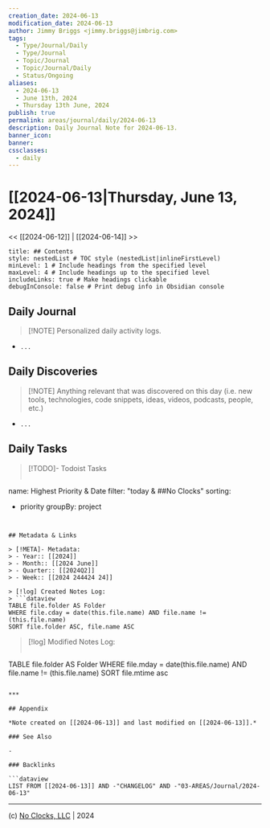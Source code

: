 ```yaml
---
creation_date: 2024-06-13
modification_date: 2024-06-13
author: Jimmy Briggs <jimmy.briggs@jimbrig.com>
tags:
  - Type/Journal/Daily
  - Type/Journal
  - Topic/Journal
  - Topic/Journal/Daily
  - Status/Ongoing
aliases:
  - 2024-06-13
  - June 13th, 2024
  - Thursday 13th June, 2024
publish: true
permalink: areas/journal/daily/2024-06-13
description: Daily Journal Note for 2024-06-13.
banner_icon:
banner:
cssclasses:
  - daily
---
```



# [[2024-06-13|Thursday, June 13, 2024]]

<< [[2024-06-12]] | [[2024-06-14]] >>

```table-of-contents
title: ## Contents 
style: nestedList # TOC style (nestedList|inlineFirstLevel)
minLevel: 1 # Include headings from the specified level
maxLevel: 4 # Include headings up to the specified level
includeLinks: true # Make headings clickable
debugInConsole: false # Print debug info in Obsidian console
```

## Daily Journal

> [!NOTE] Personalized daily activity logs.

- `...`

## Daily Discoveries

> [!NOTE] Anything relevant that was discovered on this day (i.e. new tools, technologies, code snippets, ideas, videos, podcasts, people, etc.)

- `...`

## Daily Tasks

> [!TODO]- Todoist Tasks
> ```todoist
name: Highest Priority & Date
filter: "today & ##No Clocks"
sorting:
   - priority
groupBy: project
```


## Metadata & Links

> [!META]- Metadata:
> - Year:: [[2024]]
> - Month:: [[2024 June]]
> - Quarter:: [[2024Q2]]
> - Week:: [[2024 244424 24]]

> [!log] Created Notes Log:
> ```dataview
TABLE file.folder AS Folder
WHERE file.cday = date(this.file.name) AND file.name != (this.file.name)
SORT file.folder ASC, file.name ASC
```

> [!log] Modified Notes Log:
> ```dataview
TABLE file.folder AS Folder
WHERE file.mday = date(this.file.name) AND file.name != (this.file.name)
SORT file.mtime asc
```

***

## Appendix

*Note created on [[2024-06-13]] and last modified on [[2024-06-13]].*

### See Also

- 

### Backlinks

```dataview
LIST FROM [[2024-06-13]] AND -"CHANGELOG" AND -"03-AREAS/Journal/2024-06-13"
```

***

(c) [No Clocks, LLC](https://github.com/noclocks) | 2024



